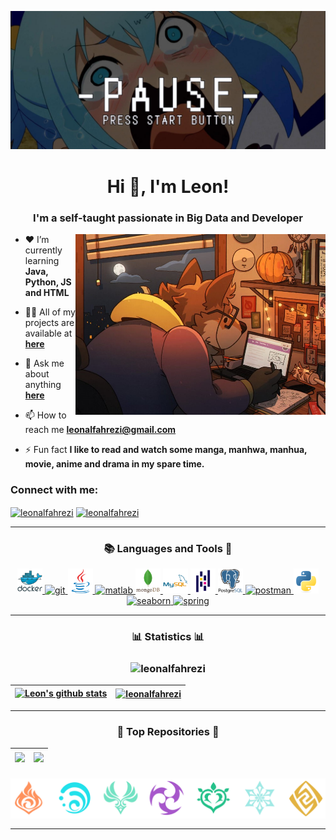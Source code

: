 [![MasterHead](https://github.com/leonalfahrezi/leonalfahrezi/blob/main/aqua.jpg)](https://github.com/leonalfahrezi)
<h1 align="center">Hi 👋, I'm Leon!</h1>
<h3 align="center">I'm a self-taught passionate in Big Data and Developer</h3>
<img align="right" alt="Coding" width="400" src="https://github.com/leonalfahrezi/leonalfahrezi/blob/main/study.jpg">

<!-- <p align="left"> <img src="https://komarev.com/ghpvc/?username=leonalfahrezi&label=Profile%20views&color=0e75b6&style=flat" alt="leonalfahrezi" /> </p> -->

- ❤️ I’m currently learning **Java, Python, JS and HTML**

- 👨‍💻 All of my projects are available at **[here](https://github.com/leonalfahrezi?tab=repositories)**

- 💬 Ask me about anything **[here](https://github.com/leonalfahrezi/leonalfahrezi/issues)**

- 📫 How to reach me **leonalfahrezi@gmail.com**

- ⚡ Fun fact **I like to read and watch some manga, manhwa, manhua, movie, anime and drama in my spare time.**


<h3 align="left">Connect with me:</h3>
<p align="left">
<a href="https://linkedin.com/in/leonalfahrezi" target="blank"><img align="center" src="https://raw.githubusercontent.com/rahuldkjain/github-profile-readme-generator/master/src/images/icons/Social/linked-in-alt.svg" alt="leonalfahrezi" height="30" width="40" /></a>
<a href="https://instagram.com/leonalfahrezi" target="blank"><img align="center" src="https://raw.githubusercontent.com/rahuldkjain/github-profile-readme-generator/master/src/images/icons/Social/instagram.svg" alt="leonalfahrezi" height="30" width="40" /></a></p>

____
<h3 align="center"> 📚 Languages and Tools 🧰</h3>
 <p align="center">
<a href="https://www.docker.com/" target="_blank" rel="noreferrer"> <img src="https://raw.githubusercontent.com/devicons/devicon/master/icons/docker/docker-original-wordmark.svg" alt="docker" width="40" height="40"/> </a> <a href="https://git-scm.com/" target="_blank" rel="noreferrer"> <img src="https://www.vectorlogo.zone/logos/git-scm/git-scm-icon.svg" alt="git" width="40" height="40"/> </a> <a href="https://www.java.com" target="_blank" rel="noreferrer"> <img src="https://raw.githubusercontent.com/devicons/devicon/master/icons/java/java-original.svg" alt="java" width="40" height="40"/> </a> <a href="https://www.mathworks.com/" target="_blank" rel="noreferrer"> <img src="https://upload.wikimedia.org/wikipedia/commons/2/21/Matlab_Logo.png" alt="matlab" width="40" height="40"/> </a> <a href="https://www.mongodb.com/" target="_blank" rel="noreferrer"> <img src="https://raw.githubusercontent.com/devicons/devicon/master/icons/mongodb/mongodb-original-wordmark.svg" alt="mongodb" width="40" height="40"/> </a> <a href="https://www.mysql.com/" target="_blank" rel="noreferrer"> <img src="https://raw.githubusercontent.com/devicons/devicon/master/icons/mysql/mysql-original-wordmark.svg" alt="mysql" width="40" height="40"/> </a> <a href="https://pandas.pydata.org/" target="_blank" rel="noreferrer"> <img src="https://raw.githubusercontent.com/devicons/devicon/2ae2a900d2f041da66e950e4d48052658d850630/icons/pandas/pandas-original.svg" alt="pandas" width="40" height="40"/> </a> <a href="https://www.postgresql.org" target="_blank" rel="noreferrer"> <img src="https://raw.githubusercontent.com/devicons/devicon/master/icons/postgresql/postgresql-original-wordmark.svg" alt="postgresql" width="40" height="40"/> </a> <a href="https://postman.com" target="_blank" rel="noreferrer"> <img src="https://www.vectorlogo.zone/logos/getpostman/getpostman-icon.svg" alt="postman" width="40" height="40"/> </a> <a href="https://www.python.org" target="_blank" rel="noreferrer"> <img src="https://raw.githubusercontent.com/devicons/devicon/master/icons/python/python-original.svg" alt="python" width="40" height="40"/> </a> <a href="https://seaborn.pydata.org/" target="_blank" rel="noreferrer"> <img src="https://seaborn.pydata.org/_images/logo-mark-lightbg.svg" alt="seaborn" width="40" height="40"/> </a> <a href="https://spring.io/" target="_blank" rel="noreferrer"> <img src="https://www.vectorlogo.zone/logos/springio/springio-icon.svg" alt="spring" width="40" height="40"/> </a></p>

____

<h3 align="center">📊 Statistics 📊</h3>

<h3 align="center">
 <img align="center" src="http://github-readme-streak-stats.herokuapp.com?user=leonalfahrezi&theme=dark&background=FD2D2D00&hide_border=true&currStreakNum=DD0000&sideLabels=DD2727&sideNums=1CDDAD" alt="leonalfahrezi"/>
</h3>

| [![Leon's github stats](https://github-readme-stats.vercel.app/api?username=leonalfahrezi&count_private=true&show_icon=true&card_width=400&bg_color=00000000&title_color=FA8C00&text_color=949CA5&show_icons=true&hide_border=true&icon_color=CC5160)](https://github-readme-stats.vercel.app/api?username=leonalfahrezi&count_private=true&show_icon=true&card_width=400&bg_color=80,bdc3c7,2c3e50&title_color=fff&text_color=fff&icon_color=58A6FF) | <a href=""><img align="center" src="https://github-readme-stats.vercel.app/api/top-langs/?username=leonalfahrezi&hide=jupyter%20notebook&card_width=400&bg_color=00000000&title_color=FA8C00&text_color=949CA5&show_icons=true&hide_border=true&icon_color=CC5160" alt="leonalfahrezi"/></a> |
| :--: | :--: | 

---

<h3 align="center">📌 Top Repositories 📌</h3>

| <a href="https://github.com/leonalfahrezi/DataSteamCaseAnalyst"><img align="center" src="https://github-readme-stats.vercel.app/api/pin/?username=leonalfahrezi&repo=DataSteamCaseAnalyst&bg_color=00000000&title_color=FA8C00&text_color=949CA5&hide_border=true&icon_color=CC5160" /></a> | <a href="https://github.com/leonalfahrezi/ForecastingExportProductWithARIMA_Method"><img align="center" src="https://github-readme-stats.vercel.app/api/pin/?username=leonalfahrezi&repo=ForecastingExportProductWithARIMA_Method&bg_color=00000000&title_color=FA8C00&text_color=949CA5&hide_border=true&icon_color=CC5160"/></a> | 
| :--: | :--: | 

<h3 align="center"><img align="center" src="https://github.com/leonalfahrezi/leonalfahrezi/blob/main/element.png" alt="leonalfahrezi"/></h3>

---

